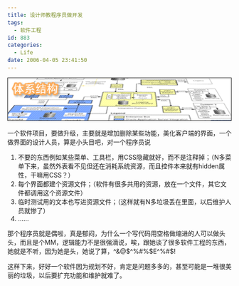 ```yaml
---
title: 设计师教程序员做开发
tags:
  - 软件工程
id: 883
categories:
  - Life
date: 2006-04-05 23:41:50
---
```


![](/images/2006/04/05_2006-4-46715492_12727.gif)

一个软件项目，要做升级，主要就是增加删除某些功能，美化客户端的界面，一个做界面的设计人员，算是小头目吧，对一个程序员说

1.  不要的东西例如某些菜单、工具栏，用CSS隐藏就好，而不是注释掉；（N多菜单下来，虽然外表看不见但还在消耗系统资源，而且控件本来就有hidden属性，干嘛用CSS？）
2.  每个界面都建个资源文件；（软件有很多共用的资源，放在一个文件，其它文件都调用这个资源文件）
3.  临时测试用的文本也写进资源文件；（这样就有N多垃圾丢在里面，以后维护人员就惨了）
4.  &hellip;&hellip;

那个程序员就是偶啦，真是郁闷，为什么一个写代码用空格做缩进的人可以做头头，而且是个MM，逻辑能力不是很强滴说，唉，跟她谈了很多软件工程的东西，她就是不听，因为她是头，她说了算，^&amp;@$^%#%$E^%#$!

这样下来，好好一个软件因为规划不好，肯定是问题多多的，甚至可能是一堆很美丽的垃圾，以后要扩充功能和维护就难了。